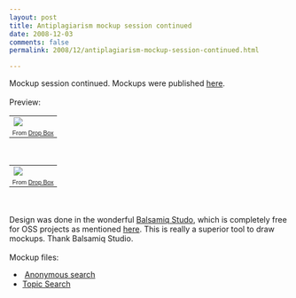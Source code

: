 ```yaml
---
layout: post
title: Antiplagiarism mockup session continued
date: 2008-12-03
comments: false
permalink: 2008/12/antiplagiarism-mockup-session-continued.html

---
```


Mockup session continued. Mockups were published <a href="http://code.google.com/p/anti-plagiarism-academic/wiki/Mockups">here</a>.<br /><br />Preview:<br /><table style="width: auto;"><tbody><tr><td><a href="http://picasaweb.google.com/lh/photo/c0j5_WYD52Y3KpHhHbQnDQ?authkey=1Mhg0pFm1TI"><img src="http://lh3.ggpht.com/_Y9XTlNGJRTQ/STXUW9GKRMI/AAAAAAAACYo/QlzBP6SKufg/s288/Topic%20Search%20Results.jpg" /></a></td></tr><tr><td style="font-family: arial,sans-serif; font-size: 11px; text-align: right;">From <a href="http://picasaweb.google.com/leonidms/DropBox?authkey=1Mhg0pFm1TI">Drop Box</a></td></tr></tbody></table><br /><table style="width: auto;"><tbody><tr><td><a href="http://picasaweb.google.com/lh/photo/puetG7h1iQswItcsvwPCpg?authkey=1Mhg0pFm1TI"><img src="http://lh3.ggpht.com/_Y9XTlNGJRTQ/STXicYmcVjI/AAAAAAAACa0/sgLmk4JjUyk/s288/Anonymous%20Search_2.jpg" /></a></td></tr><tr><td style="font-family: arial,sans-serif; font-size: 11px; text-align: right;">From <a href="http://picasaweb.google.com/leonidms/DropBox?authkey=1Mhg0pFm1TI">Drop Box</a></td></tr></tbody></table><br /><br />Design was done in the wonderful <a href="http://www.balsamiq.com/">Balsamiq Studo</a>, which is completely free for OSS projects as mentioned <a href="http://www.balsamiq.com/products/mockups/desktop">here</a>. This is really a superior tool to draw mockups. Thank Balsamiq Studio.<br /><br />Mockup files:<br /><ul><li>&nbsp;<a href="http://www.box.net/shared/8becemc4c4">Anonymous search</a><br /></li><li><a href="http://www.box.net/shared/8vho74k3vk">Topic Search</a><br /></li></ul>
